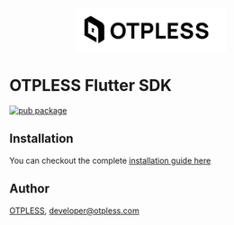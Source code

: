 
<p align="center">
  <img src="https://github.com/otpless-tech/Otpless-iOS-SDK/blob/main/otpless.svg" height="80"/>
</p>

# OTPLESS Flutter SDK
[![pub package](https://img.shields.io/pub/v/otpless_flutter_lp.svg)](https://pub.dartlang.org/packages/otpless_flutter_lp)


## Installation

You can checkout the complete [installation guide here](https://otpless.com/platforms/flutter)

## Author

[OTPLESS](https://otpless.com), developer@otpless.com
